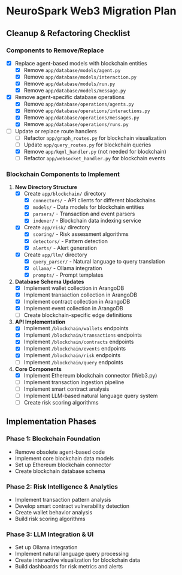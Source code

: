 # NeuroSpark Web3 Migration Plan

## Cleanup & Refactoring Checklist

### Components to Remove/Replace
- [x] Replace agent-based models with blockchain entities
  - [x] Remove `app/database/models/agent.py`
  - [x] Remove `app/database/models/interaction.py`
  - [x] Remove `app/database/models/run.py`
  - [x] Remove `app/database/models/message.py`

- [x] Remove agent-specific database operations
  - [x] Remove `app/database/operations/agents.py`
  - [x] Remove `app/database/operations/interactions.py`
  - [x] Remove `app/database/operations/messages.py`
  - [x] Remove `app/database/operations/runs.py`

- [ ] Update or replace route handlers
  - [ ] Refactor `app/graph_routes.py` for blockchain visualization
  - [ ] Update `app/query_routes.py` for blockchain queries
  - [x] Remove `app/kqml_handler.py` (not needed for blockchain)
  - [ ] Refactor `app/websocket_handler.py` for blockchain events

### Blockchain Components to Implement

1. **New Directory Structure**
   - [x] Create `app/blockchain/` directory
     - [x] `connectors/` - API clients for different blockchains
     - [x] `models/` - Data models for blockchain entities
     - [x] `parsers/` - Transaction and event parsers
     - [x] `indexer/` - Blockchain data indexing service

   - [x] Create `app/risk/` directory 
     - [x] `scoring/` - Risk assessment algorithms
     - [x] `detectors/` - Pattern detection
     - [x] `alerts/` - Alert generation

   - [x] Create `app/llm/` directory
     - [x] `query_parser/` - Natural language to query translation
     - [x] `ollama/` - Ollama integration
     - [x] `prompts/` - Prompt templates

2. **Database Schema Updates**
   - [x] Implement wallet collection in ArangoDB
   - [x] Implement transaction collection in ArangoDB
   - [x] Implement contract collection in ArangoDB
   - [x] Implement event collection in ArangoDB
   - [ ] Create blockchain-specific edge definitions

3. **API Implementation**
   - [x] Implement `/blockchain/wallets` endpoints
   - [x] Implement `/blockchain/transactions` endpoints
   - [x] Implement `/blockchain/contracts` endpoints
   - [x] Implement `/blockchain/events` endpoints
   - [x] Implement `/blockchain/risk` endpoints
   - [ ] Implement `/blockchain/query` endpoints

4. **Core Components**
   - [x] Implement Ethereum blockchain connector (Web3.py)
   - [ ] Implement transaction ingestion pipeline
   - [ ] Implement smart contract analysis
   - [ ] Implement LLM-based natural language query system
   - [ ] Create risk scoring algorithms

## Implementation Phases

### Phase 1: Blockchain Foundation
- Remove obsolete agent-based code
- Implement core blockchain data models
- Set up Ethereum blockchain connector
- Create blockchain database schema

### Phase 2: Risk Intelligence & Analytics
- Implement transaction pattern analysis
- Develop smart contract vulnerability detection
- Create wallet behavior analysis
- Build risk scoring algorithms

### Phase 3: LLM Integration & UI
- Set up Ollama integration
- Implement natural language query processing
- Create interactive visualization for blockchain data
- Build dashboards for risk metrics and alerts